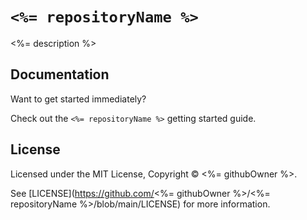 # `<%= repositoryName %>`

<%= description %>

## Documentation

Want to get started immediately?

Check out the `<%= repositoryName %>` getting started guide.

## License

Licensed under the MIT License, Copyright © <%= githubOwner %>.

See [LICENSE](https://github.com/<%= githubOwner %>/<%= repositoryName %>/blob/main/LICENSE) for more information.
